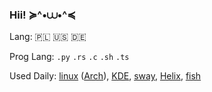 ### Hii! ≽^•⩊•^≼

Lang: 🇵🇱 🇺🇸 🇩🇪

Prog Lang: `.py` `.rs` `.c` `.sh` `.ts`

Used Daily: [linux](https://github.com/torvalds/linux) ([Arch](https://github.com/archlinux)), [KDE](https://github.com/kde), [sway](https://github.com/swaywm/sway), [Helix](https://github.com/helix-editor/helix), [fish](https://github.com/fish-shell/fish-shell)
